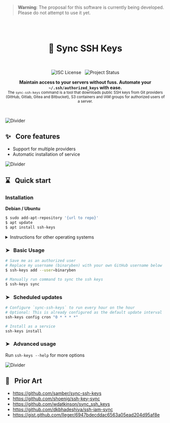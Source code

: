 > **Warning**: The proposal for this software is currently being developed. Please do not attempt to use it yet.

<br /><br /><div align="center">

# 🔐 Sync SSH Keys
<br />

![ISC License](https://img.shields.io/badge/license-ISC-green?style=for-the-badge) &nbsp; ![Project Status](https://img.shields.io/badge/status-💡%20PROPOSAL-yellow?style=for-the-badge)

<strong>Maintain access to your servers without fuss. Automate your `~/.ssh/authorized_keys` with ease.</strong><br />
<sub>The `sync-ssh-keys` command is a tool that downloads public SSH keys from Git providers (GitHub, Gitlab, Gitea and Bitbucket), S3 containers and IAM groups for authorized users of a server.</sub>

<br /></div>

![Divider](https://raw.githubusercontent.com/andreasbm/readme/master/assets/lines/solar.png)

## ✨ &nbsp; Core features

* Support for multiple providers
* Automatic installation of service

![Divider](https://raw.githubusercontent.com/andreasbm/readme/master/assets/lines/solar.png)

## ⌛️ &nbsp; Quick start

### Installation

**Debian / Ubuntu**

```sh
$ sudo add-apt-repository '{url to repo}'
$ apt update
$ apt install ssh-keys
```

<details>

<summary>Instructions for other operating systems</summary><br />

**Alpine**

```sh
apk add ssh-keys
```

**macOS**

```sh
$ brew install ssh-keys
```

> **Warning:** the below distros have not been tested by myself

**CentOS**

TODO:

**OpenSUSE**

TODO:

**FreeBSD**

TODO:

**Fedora**

TODO:

</details>

### ➤ &nbsp; Basic Usage

```sh
# Save me as an authorized user
# Replace my username (binaryben) with your own GitHub username below
$ ssh-keys add --user=binaryben

# Manually run command to sync the ssh keys
$ ssh-keys sync
```

### ➤ &nbsp; Scheduled updates

```sh
# Configure `sync-ssh-keys` to run every hour on the hour
# Optional: This is already configured as the default update interval
ssh-keys config cron "0 * * * *"

# Install as a service
ssh-keys install
```

### ➤ &nbsp; Advanced usage

Run `ssh-keys --help` for more options

![Divider](https://raw.githubusercontent.com/andreasbm/readme/master/assets/lines/solar.png)

## 🎨 &nbsp; Prior Art

* https://github.com/samber/sync-ssh-keys
* https://github.com/shoenig/ssh-key-sync
* https://github.com/wdatkinson/sync_ssh_keys
* https://github.com/dkbhadeshiya/ssh-iam-sync
* https://gist.github.com/lleger/6947bdecddac6563a05ead204d95af8e